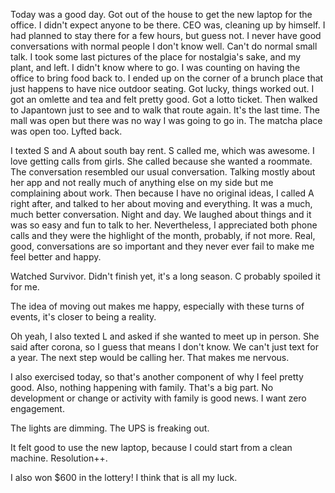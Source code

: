 Today was a good day. Got out of the house to get the new laptop for the office. I didn't expect anyone to be there. CEO was, cleaning up by himself. I had planned to stay there for a few hours, but guess not. I never have good conversations with normal people I don't know well. Can't do normal small talk. I took some last pictures of the place for nostalgia's sake, and my plant, and left. I didn't know where to go. I was counting on having the office to bring food back to. I ended up on the corner of a brunch place that just happens to have nice outdoor seating. Got lucky, things worked out. I got an omlette and tea and felt pretty good. Got a lotto ticket. Then walked to Japantown just to see and to walk that route again. It's the last time. The mall was open but there was no way I was going to go in. The matcha place was open too. Lyfted back.

I texted S and A about south bay rent. S called me, which was awesome. I love getting calls from girls. She called because she wanted a roommate. The conversation resembled our usual conversation. Talking mostly about her app and not really much of anything else on my side but me complaining about work. Then because I have no original ideas, I called A right after, and talked to her about moving and everything. It was a much, much better conversation. Night and day. We laughed about things and it was so easy and fun to talk to her. Nevertheless, I appreciated both phone calls and they were the highlight of the month, probably, if not more. Real, good, conversations are so important and they never ever fail to make me feel better and happy.

Watched Survivor. Didn't finish yet, it's a long season. C probably spoiled it for me.

The idea of moving out makes me happy, especially with these turns of events, it's closer to being a reality.

Oh yeah, I also texted L and asked if she wanted to meet up in person. She said after corona, so I guess that means I don't know. We can't just text for a year. The next step would be calling her. That makes me nervous.

I also exercised today, so that's another component of why I feel pretty good. Also, nothing happening with family. That's a big part. No development or change or activity with family is good news. I want zero engagement.

The lights are dimming. The UPS is freaking out.

It felt good to use the new laptop, because I could start from a clean machine. Resolution++.

I also won $600 in the lottery! I think that is all my luck.
